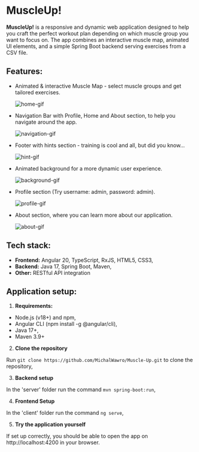 # MuscleUp!

**MuscleUp!** is a responsive and dynamic web application designed to help you craft the perfect workout plan depending on which muscle group you want to focus on.
The app combines an interactive muscle map, animated UI elements, and a simple Spring Boot backend serving exercises from a CSV file.

## Features:
  - Animated & interactive Muscle Map - select muscle groups and get tailored exercises.

    ![home-gif](https://github.com/user-attachments/assets/b8048638-a371-4568-b183-a58ac3da9168)

  - Navigation Bar with Profile, Home and About section, to help you navigate around the app.
    
    ![navigation-gif](https://github.com/user-attachments/assets/1a6e6399-cc12-48c8-afce-7164867ffa67)

  - Footer with hints section - training is cool and all, but did you know...
    
    ![hint-gif](https://github.com/user-attachments/assets/655c61a2-2a9a-4cd0-a129-ad977a4e2bd2)

  - Animated background for a more dynamic user experience.
    
    ![background-gif](https://github.com/user-attachments/assets/103a281c-878d-4694-8900-e2e780cdce32)

  - Profile section (Try username: admin, password: admin).

    ![profile-gif](https://github.com/user-attachments/assets/c60f2528-b2cd-433c-95ee-b54592ab2d11)

  - About section, where you can learn more about our application.
    
    ![about-gif](https://github.com/user-attachments/assets/63aa13e1-3945-4a5c-8136-b3f8a9bc5326)


## Tech stack:
  - **Frontend:** Angular 20, TypeScript, RxJS, HTML5, CSS3,
  - **Backend:** Java 17, Spring Boot, Maven,
  - **Other:** RESTful API integration
  
## Application setup:
1. **Requirements:**
  - Node.js (v18+) and npm,
  - Angular CLI (npm install -g @angular/cli),
  - Java 17+,
  - Maven 3.9+
2. **Clone the repository**

  Run `git clone https://github.com/MichalWawro/Muscle-Up.git` to clone the repository,
  
3. **Backend setup**

  In the 'server' folder run the command `mvn spring-boot:run`,
  
4. **Frontend Setup**
  
  In the 'client' folder run the command `ng serve`,
  
5. **Try the application yourself**
  
  If set up correctly, you should be able to open the app on http://localhost:4200 in your browser.
